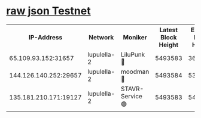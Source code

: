 [raw json Testnet](https://rpc-check.jaclalt.stavr.tech/jaclalt/rpc-jaclalt-result.json)
=

<table><tr><th>IP-Address</th><th>Network</th><th>Moniker</th><th>Latest Block Height</th><th>Earliest Block Height</th><th>Catching Up</th><th>Voting Power</th><th>Scan Time</th></tr><tr><td>65.109.93.152:31657</td><td>lupulella-2</td><td>LiluPunk 🔴</td><td>5493583</td><td>3688866</td><td>False</td><td>685033</td><td>2023-11-29T23:51:54.323889243UTC</td></tr><tr><td>144.126.140.252:29657</td><td>lupulella-2</td><td>moodman 🔴</td><td>5493584</td><td>5393584</td><td>False</td><td>769094</td><td>2023-11-29T23:52:01.181118285UTC</td></tr><tr><td>135.181.210.171:19127</td><td>lupulella-2</td><td>STAVR-Service 🟢</td><td>5493583</td><td>5491401</td><td>False</td><td>0</td><td>2023-11-29T23:51:54.004942557UTC</td></tr></table>
